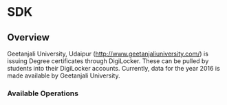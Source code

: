 # SDK

## Overview

Geetanjali University, Udaipur (http://www.geetanjaliuniversity.com/) is issuing Degree certificates through DigiLocker. These can be pulled by students into their DigiLocker accounts. Currently, data for the year 2016 is made available by Geetanjali University.

### Available Operations

